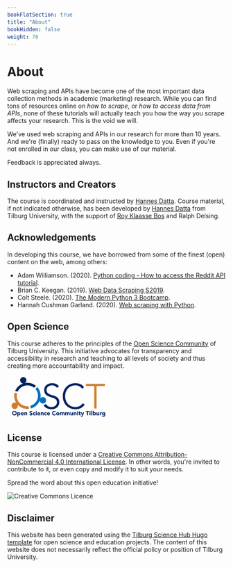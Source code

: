 ```yaml
---
bookFlatSection: true
title: "About"
bookHidden: false
weight: 70
---
```


# About

Web scraping and APIs have become one of the most important data collection methods in academic (marketing) research. While you can find tons of resources online on *how to scrape*, or *how to access data from APIs*, none of these tutorials will actually teach you how the way you scrape affects your research. This is the void we will.

We've used web scraping and APIs in our research for more than 10 years. And we're (finally) ready to pass on the knowledge to you. Even if you're not enrolled in our class, you can make use of our material.

Feedback is appreciated always.


## Instructors and Creators

The course is coordinated and instructed by [Hannes Datta](https://hannesdatta.com). Course material, if not indicated otherwise, has been developed by [Hannes Datta](https://hannesdatta.com) from Tilburg University, with the support of [Roy Klaasse Bos](http://royklaassebos.nl/) and Ralph Delsing.

## Acknowledgements

In developing this course, we have borrowed from some of the finest (open) content on the web, among others:

* Adam Williamson. (2020). [Python coding - How to access the Reddit API tutorial](https://www.youtube.com/watch?v=Mw-dsY8UKVs).
* Brian C. Keegan. (2019). [Web Data Scraping S2019](https://github.com/CU-ITSS/Web-Data-Scraping-S2019).
* Colt Steele. (2020). [The Modern Python 3 Bootcamp](https://www.udemy.com/course/the-modern-python3-bootcamp/).
* Hannah Cushman Garland. (2020). [Web scraping with Python](https://github.com/hancush/web-scraping-with-python/blob/master/session/web-scraping-with-python.ipynb#HTML-basics).


<!--## Why this course?
* https://github.com/kimfetti/Conferences/tree/master/PyCon_2020
* https://www.youtube.com/watch?v=RUQWPJ1T6Zc&t=190s
* https://github.com/hancush/web-scraping-with-python/blob/master/session/web-scraping-with-python.ipynb#HTML-basics
* https://www.udemy.com/course/the-modern-python3-bootcamp/learn/lecture/7991196#overview
* https://campus.datacamp.com/courses/web-scraping-with-python/introduction-to-html?ex=1
* https://realpython.com/python-web-scraping-practical-introduction/
* https://github.com/CU-ITSS/Web-Data-Scraping-S2019

-->

## Open Science
This course adheres to the principles of the [Open Science Community](https://www.tilburguniversity.edu/research/open-science-community) of Tilburg University. This initiative advocates for transparency and accessibility in research and teaching to all levels of society and thus creating more accountability and impact.

[![](open-science-logo.png)](https://www.tilburguniversity.edu/research/open-science-community)


## License

This course is licensed under a [Creative Commons Attribution-NonCommercial 4.0 International License](http://creativecommons.org/licenses/by-nc/4.0/). In other words, you're invited to contribute to it, or even copy and modify it to suit your needs.

Spread the word about this open education initiative!

![Creative Commons Licence](https://i.creativecommons.org/l/by-nc/4.0/88x31.png)

## Disclaimer
This website has been generated using the [Tilburg Science Hub Hugo template](https://github.com/tilburgsciencehub/hugo-tiu) for open science and education projects. The content of this website does not necessarily reflect the official policy or position of Tilburg University.
